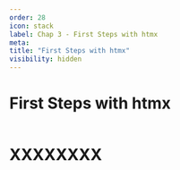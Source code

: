 ```yaml
---
order: 28
icon: stack
label: Chap 3 - First Steps with htmx
meta:
title: "First Steps with htmx"
visibility: hidden
---
```

# First Steps with htmx

![]()

# XXXXXXXX

